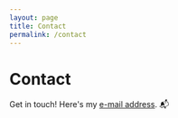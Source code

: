```yaml
---
layout: page
title: Contact
permalink: /contact
---
```


# Contact

Get in touch! Here's my [e-mail address](mailto:pinkhairedsheep@gmail.com). 📬
